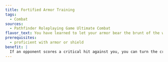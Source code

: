 ```yaml
---
title: Fortified Armor Training
tags:
  - Combat
sources:
  - Pathfinder Roleplaying Game Ultimate Combat
flavor_text: You have learned to let your armor bear the brunt of the worst attacks.
prerequisites:
  - proficient with armor or shield
benefit: |
  If an opponent scores a critical hit against you, you can turn the critical hit into a normal hit. If you do, either your armor or your shield gains the broken condition (your choice).
---
```


